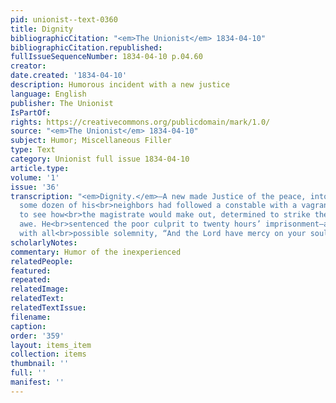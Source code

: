 ```yaml
---
pid: unionist--text-0360
title: Dignity
bibliographicCitation: "<em>The Unionist</em> 1834-04-10"
bibliographicCitation.republished: 
fullIssueSequenceNumber: 1834-04-10 p.04.60
creator: 
date.created: '1834-04-10'
description: Humorous incident with a new justice
language: English
publisher: The Unionist
IsPartOf: 
rights: https://creativecommons.org/publicdomain/mark/1.0/
source: "<em>The Unionist</em> 1834-04-10"
subject: Humor; Miscellaneous Filler
type: Text
category: Unionist full issue 1834-04-10
article.type: 
volume: '1'
issue: '36'
transcription: "<em>Dignity.</em>—A new made Justice of the peace, into whose office
  some dozen of his<br>neighbors had followed a constable with a vagrant in charge,
  to see how<br>the magistrate would make out, determined to strike them dumb with
  awe. He<br>sentenced the poor culprit to twenty hours’ imprisonment—and concluded
  with all<br>possible solemnity, “And the Lord have mercy on your soul!”<br>"
scholarlyNotes: 
commentary: Humor of the inexperienced
relatedPeople: 
featured: 
repeated: 
relatedImage: 
relatedText: 
relatedTextIssue: 
filename: 
caption: 
order: '359'
layout: items_item
collection: items
thumbnail: ''
full: ''
manifest: ''
---
```

